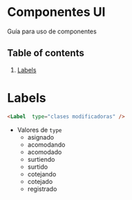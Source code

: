 # Componentes UI
Guía para uso de componentes

## Table of contents

1. [Labels](#labels)

# Labels
```html
<Label  type="clases modificadoras" />
```
* Valores de `type`
  - asignado
  - acomodando
  - acomodado
  - surtiendo
  - surtido
  - cotejando
  - cotejado
  - registrado
